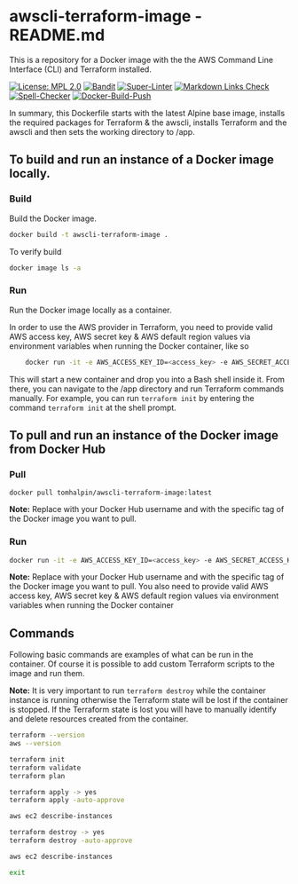 # awscli-terraform-image - README.md

This is a repository for a Docker image with the the AWS Command Line Interface (CLI) and Terraform installed.

[![License: MPL 2.0](https://img.shields.io/badge/License-MPL%202.0-brightgreen.svg)](https://opensource.org/licenses/MPL-2.0)
[![Bandit](https://github.com/tom-halpin/awscli-terraform-image/actions/workflows/bandit.yml/badge.svg)](https://github.com/tom-halpin/awscli-terraform-image/actions/new?category=security)
[![Super-Linter](https://github.com/tom-halpin/awscli-terraform-image/actions/workflows/linter.yml/badge.svg)](https://github.com/marketplace/actions/super-linter)
[![Markdown Links Check](https://github.com/tom-halpin/awscli-terraform-image/actions/workflows/md-links.yml/badge.svg)](https://github.com/gaurav-nelson/github-action-markdown-link-check)
[![Spell-Checker](https://github.com/tom-halpin/awscli-terraform-image/actions/workflows/spellcheck.yaml/badge.svg)](https://github.com/rojopolis/spellcheck-github-actions)
[![Docker-Build-Push](https://github.com/tom-halpin/awscli-terraform-image/actions/workflows/docker-build-push.yml/badge.svg)](https://hub.docker.com/)

In summary, this Dockerfile starts with the latest Alpine base image, installs the required packages for Terraform & the awscli, installs Terraform and the awscli and then sets the working directory to /app.

## To build and run an instance of a Docker image locally.

### Build

Build the Docker image.

```bash
docker build -t awscli-terraform-image .
```

To verify build

```bash
docker image ls -a
```

### Run

Run the Docker image locally as a container.

In order to use the AWS provider in Terraform, you need to provide valid AWS access key, AWS secret key & AWS default region values via environment variables when running the Docker container, like so

```bash
    docker run -it -e AWS_ACCESS_KEY_ID=<access_key> -e AWS_SECRET_ACCESS_KEY=<secret_key> -e AWS_DEFAULT_REGION=<default region> awscli-terraform-image
```

This will start a new container and drop you into a Bash shell inside it. From there, you can navigate to the /app directory and run Terraform commands manually. For example, you can run ```terraform init``` by entering the command ```terraform init``` at the shell prompt.

## To pull and run an instance of the Docker image from Docker Hub

### Pull

```shell
docker pull tomhalpin/awscli-terraform-image:latest
```

**Note:** Replace <dockerhub-username> with your Docker Hub username and <tag> with the specific tag of the Docker image you want to pull.

### Run

```bash
docker run -it -e AWS_ACCESS_KEY_ID=<access_key> -e AWS_SECRET_ACCESS_KEY=<secret_key> -e AWS_DEFAULT_REGION=<default region> tomhalpin/awscli-terraform-image:latest
```

**Note:** Replace <dockerhub-username> with your Docker Hub username and <tag> with the specific tag of the Docker image you want to pull. You also need to provide valid AWS access key, AWS secret key & AWS default region values via environment variables when running the Docker container

## Commands

Following basic commands are examples of what can be run in the container. Of course it is possible to add custom Terraform scripts to the image and run them.

**Note:** It is very important to run ```terraform destroy``` while the container instance is running otherwise the Terraform state will be lost if the container is stopped. If the Terraform state is lost you will have to manually identify and delete resources created from the container.

```bash
terraform --version
aws --version

terraform init
terraform validate
terraform plan

terraform apply -> yes
terraform apply -auto-approve

aws ec2 describe-instances

terraform destroy -> yes
terraform destroy -auto-approve

aws ec2 describe-instances

exit
```
